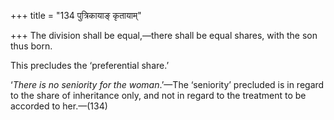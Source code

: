 +++
title = "134 पुत्रिकायाङ् कृतायाम्"

+++
The division shall be equal,—there shall be equal shares, with the son
thus born.

This precludes the ‘preferential share.’

‘*There is no seniority for the woman*.’—The ‘seniority’ precluded is in
regard to the share of inheritance only, and not in regard to the
treatment to be accorded to her.—(134)



